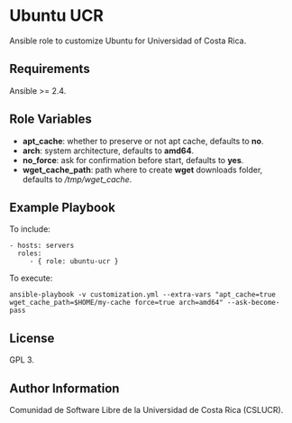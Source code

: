 Ubuntu UCR
===========

Ansible role to customize Ubuntu for Universidad of Costa Rica.

Requirements
------------

Ansible >= 2.4.

Role Variables
--------------

- **apt_cache**: whether to preserve or not apt cache, defaults to **no**.
- **arch**: system architecture, defaults to **amd64**.
- **no_force**: ask for confirmation before start, defaults to **yes**.
- **wget_cache_path**: path where to create **wget** downloads folder, defaults to */tmp/wget_cache*.

Example Playbook
----------------

To include:

    - hosts: servers
      roles:
         - { role: ubuntu-ucr }

To execute:

    ansible-playbook -v customization.yml --extra-vars "apt_cache=true wget_cache_path=$HOME/my-cache force=true arch=amd64" --ask-become-pass

License
-------

GPL 3.

Author Information
------------------

Comunidad de Software Libre de la Universidad de Costa Rica (CSLUCR).
